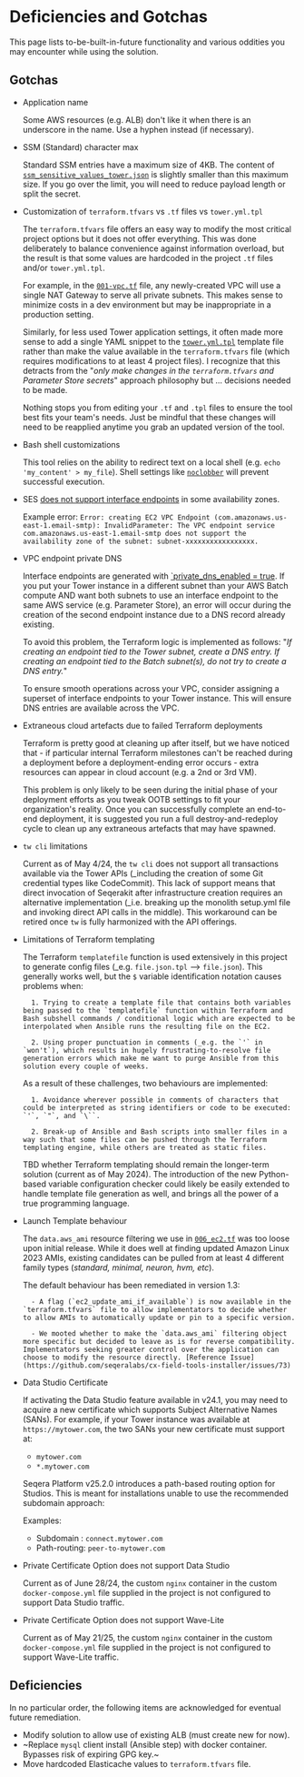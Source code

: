 # Deficiencies and Gotchas

This page lists to-be-built-in-future functionality and various oddities you may encounter while using the solution.


## Gotchas

- Application name

    Some AWS resources (e.g. ALB) don't like it when there is an underscore in the name. Use a hyphen instead (if necessary).

- SSM (Standard) character max

    Standard SSM entries have a maximum size of 4KB. The content of [`ssm_sensitive_values_tower.json`](templates/ssm_sensitive_values_tower.json) is slightly smaller than this maximum size. If you go over the limit, you will need to reduce payload length or split the secret.

- Customization of `terraform.tfvars` vs `.tf` files vs `tower.yml.tpl`

    The `terraform.tfvars` file offers an easy way to modify the most critical project options but it does not offer everything. This was done deliberately to balance convenience against information overload, but the result is that some values are hardcoded in the project `.tf` files and/or `tower.yml.tpl`.

    For example, in the [`001-vpc.tf`](../000-main.tf) file, any newly-created VPC will use a single NAT Gateway to serve all private subnets. This makes sense to minimize costs in a dev environment but may be inappropriate in a production setting.

    Similarly, for less used Tower application settings, it often made more sense to add a single YAML snippet to the [`tower.yml.tpl`](../assets/src/tower_config/tower.yml.tpl) template file rather than make the value available in the `terraform.tfvars` file (which requires modifications to at least 4 project files). I recognize that this detracts from the "_only make changes in the `terraform.tfvars` and Parameter Store secrets_" approach philosophy but ... decisions needed to be made.

    Nothing stops you from editing your `.tf` and `.tpl` files to ensure the tool best fits your team's needs. Just be mindful that these changes will need to be reapplied anytime you grab an updated version of the tool.

- Bash shell customizations

    This tool relies on the ability to redirect text on a local shell (e.g. `echo 'my_content' > my_file`). Shell settings like [`noclobber`](https://www.gnu.org/software/bash/manual/html_node/The-Set-Builtin.html) will prevent successful execution.

- SES [does not support interface endpoints](https://docs.aws.amazon.com/ses/latest/dg/send-email-set-up-vpc-endpoints.html) in some availability zones.

    Example error: `Error: creating EC2 VPC Endpoint (com.amazonaws.us-east-1.email-smtp): InvalidParameter: The VPC endpoint service com.amazonaws.us-east-1.email-smtp does not support the availability zone of the subnet: subnet-xxxxxxxxxxxxxxxxx.`

- VPC endpoint private DNS

    Interface endpoints are generated with [`private_dns_enabled = true](https://registry.terraform.io/providers/hashicorp/aws/latest/docs/resources/vpc_endpoint#route_table_ids). If you put your Tower instance in a different subnet than your AWS Batch compute AND want both subnets to use an interface endpoint to the same AWS service (e.g. Parameter Store), an error will occur during the creation of the second endpoint instance due to a DNS record already existing. 

    To avoid this problem, the Terraform logic is implemented as follows: "_If creating an endpoint tied to the Tower subnet, create a DNS entry. If creating an endpoint tied to the Batch subnet(s), do not try to create a DNS entry._" 
    
    To ensure smooth operations across your VPC, consider assigning a superset of interface endpoints to your Tower instance. This will ensure DNS entries are available across the VPC.

- Extraneous cloud artefacts due to failed Terraform deployments

    Terraform is pretty good at cleaning up after itself, but we have noticed that - if particular internal Terraform milestones can't be reached during a deployment before a deployment-ending error occurs - extra resources can appear in cloud account (e.g. a 2nd or 3rd VM).

    This problem is only likely to be seen during the initial phase of your deployment efforts as you tweak OOTB settings to fit your organization's reality. Once you can successfully complete an end-to-end deployment, it is suggested you run a full destroy-and-redeploy cycle to clean up any extraneous artefacts that may have spawned. 

- `tw cli` limitations

    Current as of May 4/24, the `tw cli` does not support all transactions available via the Tower APIs (_including the creation of some Git credential types like CodeCommit). This lack of support means that direct invocation of Seqerakit after infrastructure creation requires an alternative implementation (_i.e. breaking up the monolith setup.yml file and invoking direct API calls in the middle). This workaround can be retired once `tw` is fully harmonized with the API offerings.

- Limitations of Terraform templating

    The Terraform `templatefile` function is used extensively in this project to generate config files (_e.g. `file.json.tpl` --> `file.json`). This generally works well, but the `$` variable identification notation causes problems when: 
    
        1. Trying to create a template file that contains both variables being passed to the `templatefile` function within Terraform and Bash subshell commands / conditional logic which are expected to be interpolated when Ansible runs the resulting file on the EC2. 

        2. Using proper punctuation in comments (_e.g. the `'` in `won't`), which results in hugely frustrating-to-resolve file generation errors which make me want to purge Ansible from this solution every couple of weeks.

    As a result of these challenges, two behaviours are implemented:

        1. Avoidance wherever possible in comments of characters that could be interpreted as string identifiers or code to be executed: `'`, `"`, and `\``.

        2. Break-up of Ansible and Bash scripts into smaller files in a way such that some files can be pushed through the Terraform templating engine, while others are treated as static files.

    TBD whether Terraform templating should remain the longer-term solution (current as of May 2024). The introduction of the new Python-based variable configuration checker could likely be easily extended to handle template file generation as well, and brings all the power of a true programming language. 

- Launch Template behaviour

    The `data.aws_ami` resource filtering we use in [`006_ec2.tf`](https://github.com/seqeralabs/cx-field-tools-installer/blob/master/006_ec2.tf) was too loose upon initial release. While it does well at finding updated Amazon Linux 2023 AMIs, existing candidates can be pulled from at least 4 different family types (_standard, minimal, neuron, hvm, etc_). 

    The default behaviour has been remediated in version 1.3:

        - A flag (`ec2_update_ami_if_available`) is now available in the `terraform.tfvars` file to allow implementators to decide whether to allow AMIs to automatically update or pin to a specific version.

        - We mooted whether to make the `data.aws_ami` filtering object more specific but decided to leave as is for reverse compatibility. Implementators seeking greater control over the application can choose to modify the resource directly. [Reference Issue](https://github.com/seqeralabs/cx-field-tools-installer/issues/73)

- Data Studio Certificate

    If activating the Data Studio feature available in v24.1, you may need to acquire a new certificate which supports Subject Alternative Names (SANs). For example, if your Tower instance was available at `https://mytower.com`, the two SANs your new certificate must support at:

    - `mytower.com`
    - `*.mytower.com`

    Seqera Platform v25.2.0 introduces a path-based routing option for Studios. This is meant for installations unable to use the recommended subdomain approach:

    Examples:
    - Subdomain : `connect.mytower.com`
    - Path-routing: `peer-to-mytower.com`

- Private Certificate Option does not support Data Studio

    Current as of June 28/24, the custom `nginx` container in the custom `docker-compose.yml` file supplied in the project is not configured to support Data Studio traffic.

- Private Certificate Option does not support Wave-Lite

    Current as of May 21/25, the custom `nginx` container in the custom `docker-compose.yml` file supplied in the project is not configured to support Wave-Lite traffic.


## Deficiencies

In no particular order, the following items are acknowledged for eventual future remediation.

- Modify solution to allow use of existing ALB (must create new for now).
- ~Replace `mysql` client install (Ansible step) with docker container. Bypasses risk of expiring GPG key.~
- Move hardcoded Elasticache values to `terraform.tfvars` file.
